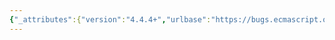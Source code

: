 ```yaml
---
{"_attributes":{"version":"4.4.4+","urlbase":"https://bugs.ecmascript.org/","maintainer":"dherman@mozilla.com"},"bug":{"bug_id":2395,"creation_ts":"2013-12-13 08:23:00 -0800","short_desc":"23.1.3.4 Map.prototype.entries ( ): Unnecessary type check in step 2","delta_ts":"2014-04-06 11:29:57 -0700","product":"Draft for 6th Edition","component":"technical issue","version":"Rev 21: November 8, 2013 Draft","rep_platform":"All","op_sys":"All","bug_status":"RESOLVED","resolution":"FIXED","priority":"Normal","bug_severity":"normal","everconfirmed":true,"reporter":{"uid":"andrebargull","name":"André Bargull"},"assigned_to":{"uid":"allen","name":"Allen Wirfs-Brock"},"long_desc":[{"commentid":6942,"comment_count":0,"who":{"uid":"andrebargull","name":"André Bargull"},"bug_when":"2013-12-13 08:23:08 -0800","thetext":"23.1.3.4 Map.prototype.entries ( ), step 2:\n\nStep 2 can be removed, the type check is also performed in CreateMapIterator."},{"commentid":7328,"comment_count":1,"who":{"uid":"allen","name":"Allen Wirfs-Brock"},"bug_when":"2014-02-16 17:24:08 -0800","thetext":"fixed in rev23 editor's draft"},{"commentid":7538,"comment_count":2,"who":{"uid":"allen","name":"Allen Wirfs-Brock"},"bug_when":"2014-04-06 11:29:57 -0700","thetext":"fixed in rev23 draft"}]}}
---
```

